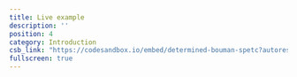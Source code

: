 ```yaml
---
title: Live example
description: ''
position: 4
category: Introduction
csb_link: "https://codesandbox.io/embed/determined-bouman-spetc?autoresize=1&fontsize=14&hidenavigation=1&moduleview=1&theme=dark"
fullscreen: true
---
```


<code-sandbox :src="csb_link"></code-sandbox>
